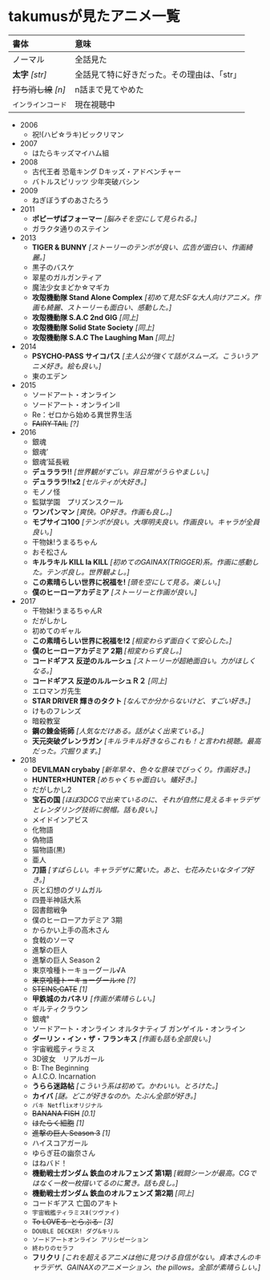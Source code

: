 # takumusが見たアニメ一覧

|書体|意味|
|:---|:---|
|ノーマル|全話見た|
|**太字** *[str]*|全話見て特に好きだった。その理由は、「str」|
|~~打ち消し線~~ *[n]*|n話まで見てやめた|
|`インラインコード`|現在視聴中|

- 2006
  - 祝!(ハピ☆ラキ)ビックリマン
- 2007
  - はたらキッズマイハム組
- 2008
  - 古代王者 恐竜キング Dキッズ・アドベンチャー
  - バトルスピリッツ 少年突破バシン
- 2009
  - ねぎぼうずのあさたろう
- 2011
  - **ポピーザぱフォーマー** *[脳みそを空にして見られる。]*
  - ガラクタ通りのステイン
- 2013
  - **TIGER & BUNNY** *[ストーリーのテンポが良い、広告が面白い、作画綺麗。]*
  - 黒子のバスケ
  - 翠星のガルガンティア
  - 魔法少女まどか☆マギカ
  - **攻殻機動隊 Stand Alone Complex** *[初めて見たSFな大人向けアニメ。作画も綺麗、ストーリーも面白い、感動した。]*
  - **攻殻機動隊 S.A.C 2nd GIG** *[同上]*
  - **攻殻機動隊 Solid State Society** *[同上]*
  - **攻殻機動隊 S.A.C The Laughing Man** *[同上]*
- 2014
  - **PSYCHO-PASS サイコパス** *[主人公が強くて話がスムーズ。こういうアニメ好き。絵も良い。]*
  - 東のエデン
- 2015
  - ソードアート・オンライン
  - ソードアート・オンラインII
  - Re：ゼロから始める異世界生活
  - ~~FAIRY TAIL~~ *[?]*
- 2016
  - 銀魂
  - 銀魂’
  - 銀魂’延長戦
  - **デュラララ!!** *[世界観がすごい。非日常がうらやましい。]*
  - **デュラララ!!x2** *[セルティが大好き。]*
  - モノノ怪
  - 監獄学園　プリズンスクール
  - **ワンパンマン** *[爽快。OP好き。作画も良し。]*
  - **モブサイコ100** *[テンポが良い。大塚明夫良い。作画良い。キャラが全員良い。]*
  - 干物妹!うまるちゃん
  - おそ松さん
  - **キルラキル KILL la KILL** *[初めてのGAINAX(TRIGGER)系。作画に感動した。テンポ良し。世界観よし。]*
  - **この素晴らしい世界に祝福を!** *[頭を空にして見る。楽しい。]*
  - **僕のヒーローアカデミア** *[ストーリーと作画が良い。]*
- 2017
  - 干物妹!うまるちゃんR
  - だがしかし
  - 初めてのギャル
  - **この素晴らしい世界に祝福を!2** *[相変わらず面白くて安心した。]*
  - **僕のヒーローアカデミア 2期** *[相変わらず良し。]*
  - **コードギアス 反逆のルルーシュ** *[ストーリーが超絶面白い。力がほしくなる。]*
  - **コードギアス 反逆のルルーシュＲ２** *[同上]*
  - エロマンガ先生
  - **STAR DRIVER 輝きのタクト** *[なんでか分からないけど、すごい好き。]*
  - けものフレンズ
  - 暗殺教室
  - **鋼の錬金術師** *[人気なだけある。話がよく出来ている。]*
  - **天元突破グレンラガン** *[キルラキル好きならこれも！と言われ視聴。最高だった。穴掘ります。]*
- 2018
  - **DEVILMAN crybaby** *[新年早々、色々な意味でびっくり。作画好き。]*
  - **HUNTER×HUNTER** *[めちゃくちゃ面白い。蟻好き。]*
  - だがしかし2
  - **宝石の国** *[ほぼ3DCGで出来ているのに、それが自然に見えるキャラデザとレンダリング技術に脱帽。話も良い。]*
  - メイドインアビス
  - 化物語  
  - 偽物語
  - 猫物語(黒)
  - 亜人
  - **刀語** *[すばらしい。キャラデザに驚いた。あと、七花みたいなタイプ好き。]*
  - 灰と幻想のグリムガル
  - 四畳半神話大系
  - 図書館戦争
  - 僕のヒーローアカデミア 3期
  - からかい上手の高木さん
  - 食戟のソーマ
  - 進撃の巨人
  - 進撃の巨人 Season 2
  - 東京喰種トーキョーグール√A
  - ~~東京喰種トーキョーグール:re~~ *[?]*
  - ~~STEINS;GATE~~ *[1]*
  - **甲鉄城のカバネリ** *[作画が素晴らしい。]*
  - ギルティクラウン
  - 銀魂°
  - ソードアート・オンライン オルタナティブ ガンゲイル・オンライン
  - **ダーリン・イン・ザ・フランキス** *[作画も話も全部良い。]*
  - 宇宙戦艦ティラミス
  - 3D彼女　リアルガール
  - B: The Beginning
  - A.I.C.O. Incarnation
  - **うらら迷路帖** *[こういう系は初めて。かわいい。とろけた。]*
  - **カイバ** *[謎。どこが好きなのか。たぶん全部が好き。]*
  - `バキ Netflixオリジナル`
  - ~~BANANA FISH~~ *[0.1]*
  - ~~はたらく細胞~~ *[1]*
  - ~~進撃の巨人 Season 3~~ *[1]*
  - ハイスコアガール
  - ゆらぎ荘の幽奈さん
  - はねバド！
  - **機動戦士ガンダム 鉄血のオルフェンズ 第1期** *[戦闘シーンが最高。CGではなく一枚一枚描いてるのに驚き。話も良し。]*
  - **機動戦士ガンダム 鉄血のオルフェンズ 第2期** *[同上]*
  - コードギアス 亡国のアキト
  - `宇宙戦艦ティラミスⅡ(ツヴァイ)`
  - ~~To LOVEる-とらぶる-~~ *[3]*
  - `DOUBLE DECKER! ダグ&キリル`
  - `ソードアートオンライン アリシゼーション`
  - `終わりのセラフ`
  - **フリクリ** *[これを超えるアニメは他に見つける自信がない。貞本さんのキャラデザ、GAINAXのアニメーション、the pillows。全部が素晴らしい。]*
